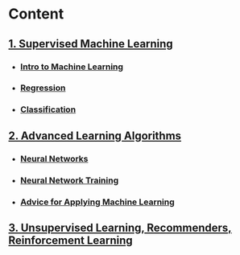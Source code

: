 
# Content

## [1. Supervised Machine Learning](https://github.com/rosa-lpz/Courses/tree/main/DeepLearning.AI/Machine%20Learning%20Specialization/1.%20Supervised%20Machine%20Learning)
* ### [Intro to Machine Learning](https://github.com/rosa-lpz/Courses/tree/main/DeepLearning.AI%20-%20Machine%20Learning%20Specialization/1.%20Supervised%20ML/1.%20Intro%20to%20ML)
* ### [Regression](https://github.com/rosa-lpz/Courses/tree/main/DeepLearning.AI%20-%20Machine%20Learning%20Specialization/1.%20Supervised%20ML/2.%20Regression)
* ### [Classification](https://github.com/rosa-lpz/Courses/tree/main/DeepLearning.AI%20-%20Machine%20Learning%20Specialization/1.%20Supervised%20ML/3.%20Classification)

## [2. Advanced Learning Algorithms](https://github.com/rosa-lpz/Courses/tree/main/DeepLearning.AI/Machine%20Learning%20Specialization/2.%20Advanced%20Learning%20Algorithms)
* ### [Neural Networks](https://github.com/rosa-lpz/Courses/tree/main/DeepLearning.AI%20-%20Machine%20Learning%20Specialization/2.%20Advanced%20Learning%20Algorithms/1.%20Neural%20Networks)
* ### [Neural Network Training](https://github.com/rosa-lpz/Courses/tree/main/DeepLearning.AI%20-%20Machine%20Learning%20Specialization/2.%20Advanced%20Learning%20Algorithms/2.%20Neural%20network%20training/Labs)
* ### [Advice for Applying Machine Learning](https://github.com/rosa-lpz/Courses/tree/main/DeepLearning.AI%20-%20Machine%20Learning%20Specialization/2.%20Advanced%20Learning%20Algorithms/3.%20Advice%20for%20applying%20machine%20learning/Labs)

## [3. Unsupervised Learning, Recommenders, Reinforcement Learning](https://github.com/rosa-lpz/Courses/tree/main/DeepLearning.AI/Machine%20Learning%20Specialization/3.%20Unsupervised%20Learning%2C%20Recommenders%2C%20Reinforcement%20Learning)
